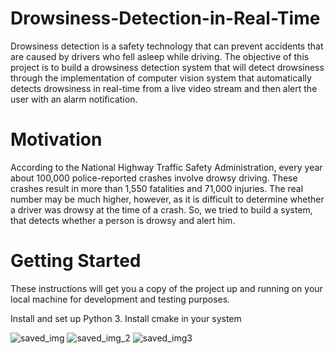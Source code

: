 # Drowsiness-Detection-in-Real-Time
Drowsiness detection is a safety technology that can prevent accidents that are caused by drivers who fell asleep while driving. The objective of this project is to build a drowsiness detection system that will detect drowsiness through the implementation of computer vision system that automatically detects drowsiness in real-time from a live video stream and then alert the user with an alarm notification.

# Motivation
According to the National Highway Traffic Safety Administration, every year about 100,000 police-reported crashes involve drowsy driving. These crashes result in more than 1,550 fatalities and 71,000 injuries. The real number may be much higher, however, as it is difficult to determine whether a driver was drowsy at the time of a crash. So, we tried to build a system, that detects whether a person is drowsy and alert him.

# Getting Started
These instructions will get you a copy of the project up and running on your local machine for development and testing purposes.

Install and set up Python 3.
Install cmake in your system


![saved_img](https://user-images.githubusercontent.com/66065738/151975605-ea4d1530-ff64-460b-819c-7c8421c6c067.jpg)
![saved_img_2](https://user-images.githubusercontent.com/66065738/151975637-a6e091f4-30fd-45e9-868f-73e9dab74498.jpg)
![saved_img3](https://user-images.githubusercontent.com/66065738/151975670-de1b0db9-b0ca-4ded-aa13-a5e4d5c7f2af.jpg)
